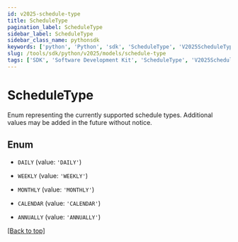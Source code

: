 ```yaml
---
id: v2025-schedule-type
title: ScheduleType
pagination_label: ScheduleType
sidebar_label: ScheduleType
sidebar_class_name: pythonsdk
keywords: ['python', 'Python', 'sdk', 'ScheduleType', 'V2025ScheduleType']
slug: /tools/sdk/python/v2025/models/schedule-type
tags: ['SDK', 'Software Development Kit', 'ScheduleType', 'V2025ScheduleType']
---
```


# ScheduleType

Enum representing the currently supported schedule types. Additional values may be added in the future without notice.

## Enum

- `DAILY` (value: `'DAILY'`)

- `WEEKLY` (value: `'WEEKLY'`)

- `MONTHLY` (value: `'MONTHLY'`)

- `CALENDAR` (value: `'CALENDAR'`)

- `ANNUALLY` (value: `'ANNUALLY'`)

[[Back to top]](#)
